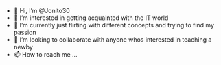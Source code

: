 - 👋 Hi, I’m @Jonito30
- 👀 I’m interested in getting acquainted with the IT world
- 🌱 I’m currently just flirting with different concepts and trying to find my passion
- 💞️ I’m looking to collaborate with anyone whos interested in teaching a newby
- 📫 How to reach me ...

<!---
Jonito30/Jonito30 is a ✨ special ✨ repository because its `README.md` (this file) appears on your GitHub profile.
You can click the Preview link to take a look at your changes.
--->

